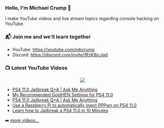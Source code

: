 ### Hello, I'm Michael Crump 👋

I make YouTube videos and live stream topics regarding console hacking on YouTube. 

### 📬 Join me and we'll learn together

- YouTube: https://youtube.com/mbcrump
- Discord: https://discord.com/invite/9fzK8jcJpd

### 📺 Latest YouTube Videos

<div align="center">

[<img src="https://img.shields.io/badge/-Subscribe-red?style=for-the-badge&logo=youtube&logoColor=white"/>](https://www.youtube.com/c/mbcrump?sub_confirmation=1)

</div>

<!-- YOUTUBE:START -->
- [PS4 11.0 Jailbreak Q+A | Ask Me Anything](https://www.youtube.com/watch?v=V05HClxc20o)
- [My Recommended GoldHEN Settings for PS4 11.0](https://www.youtube.com/watch?v=Hc5REkl81tI)
- [PS4 11.0 Jailbreak Q+A | Ask Me Anything](https://www.youtube.com/watch?v=cH9kynUYZho)
- [Use a Raspberry Pi to automatically inject PPPwn on PS4 11.0](https://www.youtube.com/watch?v=RdY7w0FoUSw)
- [Learn how to Jailbreak a PS4 11.0 in 10 Minutes](https://www.youtube.com/watch?v=YBBEyYsjhCg)
<!-- YOUTUBE:END -->

➡️ [more videos...](https://youtube.com/mbcrump)

